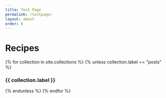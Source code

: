 ```yaml
---
title: Test Page
permalink: /testpage/
layout: about
order: 6
---
```

<html>
  <body>
    <h1>Recipes</h1>
    <div>
      {% for collection in site.collections %}
        {% unless collection.label == "posts" %}
          <h3 style="cursor: pointer;" onclick="toggleGrid('{{ collection.label }}')">
            {{ collection.label }}
          </h3>
          <div id="{{ collection.label }}-grid" style="display: none; grid-template-columns: repeat(3, 1fr); gap: 10px;">
            {% for recipe in collection.docs %}
              <div style="text-align: center;">
                <a href="{{ recipe.url }}"><img src="{{ recipe.image }}" alt="{{ recipe.title }}" style="width: 200px; height: 250px;"></a>
                <p><a href="{{ recipe.url }}">{{ recipe.title }}</a></p>
              </div>
            {% endfor %}
          </div>
        {% endunless %}
      {% endfor %}
    </div>
    <script>
      function toggleGrid(gridId) {
        const grid = document.getElementById(`${gridId}-grid`);
        if (grid.style.display === "none") {
          grid.style.display = "grid";
        } else {
          grid.style.display = "none";
        }
      }
    </script>
  </body>
</html>
